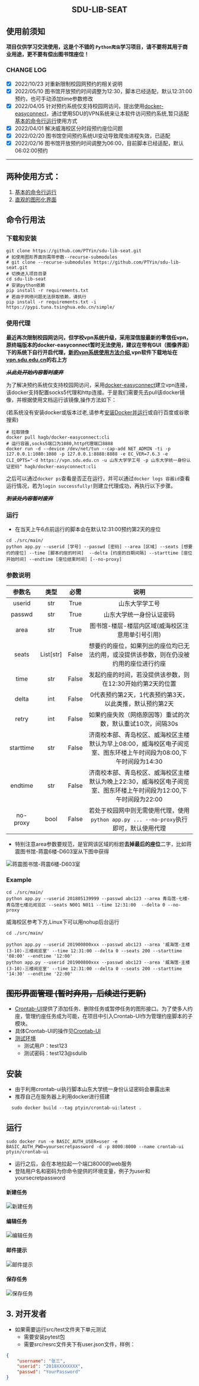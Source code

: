 <h2 align="center">SDU-LIB-SEAT</h2>

## 使用前须知

**项目仅供学习交流使用，这是个不错的 `Python爬虫`学习项目，请不要将其用于商业用途，更不要有偿出图书馆座位！**

### CHANGE LOG
- [x] 2022/10/23 对重新限制校园网预约的相关说明
- [x] 2022/05/10 图书馆开放预约时间调整为12:30，脚本已经适配，默认12:31:00预约，也可手动添加time参数修改
- [x] 2022/04/05 针对预约系统仅支持校园网访问，提出使用[docker-easyconnect](https://github.com/Hagb/docker-easyconnect)，通过使用SDU的VPN系统来让本软件访问预约系统,暂只适配[基本的命令行运行](#命令行用法)使用方式
- [x] 2022/04/01 解决威海校区分时段预约座位问题
- [x] 2022/02/20 图书馆空间预约系统UI变动导致爬虫进程失效，已适配
- [x] 2022/02/16 图书馆开放预约时间调整为06:00，目前脚本已经适配，默认06:02:00预约

---

## 两种使用方式：
1. [基本的命令行运行](#命令行用法)
2. [直观的图形化界面](#图形界面管理)

## 命令行用法

### 下载和安装

```shell
git clone https://github.com/PTYin/sdu-lib-seat.git
# 如使用图形界面则需带参数--recurse-submodules
# git clone --recurse-submodules https://github.com/PTYin/sdu-lib-seat.git
# 切换进入项目目录
cd sdu-lib-seat
# 安装python依赖
pip install -r requirements.txt
# 若由于网络问题无法获取依赖，请执行
pip install -r requirements.txt -i https://pypi.tuna.tsinghua.edu.cn/simple/
```

### 使用代理

**最近再次限制校园网访问，但学校vpn系统升级，采用深信服最新的零信任vpn，原终端版本的docker-easyconnect暂时无法使用，建议在带有GUI（图像界面）下的系统下自行开启代理，[新的vpn系统使用方法介绍](https://nc.sdu.edu.cn/lxrvpn.htm),vpn软件下载地址在[vpn.sdu.edu.cn](https://vpn.sdu.edu.cn/portal/#!/login)的右上方**

***~~从此处开始内容暂时废弃~~***

为了解决预约系统仅支持校园网访问，采用[docker-easyconnect](https://github.com/Hagb/docker-easyconnect)建立vpn连接，该docker支持配置socks5代理和http连接。于是我们需要先去pull该docker镜像，并根据使用文档运行该镜像,操作方法如下：

(若系统没有安装docker或版本过老,请参考[安装Docker并运行](https://docs.docker.com/get-docker/)或自行百度或谷歌搜索)

```shell
# 拉取镜像
docker pull hagb/docker-easyconnect:cli
# 运行容器,socks5端口为1080,http代理端口8888
docker run -d --device /dev/net/tun --cap-add NET_ADMIN -ti -p 127.0.0.1:1080:1080 -p 127.0.0.1:8888:8888 -e EC_VER=7.6.3 -e CLI_OPTS="-d https://vpn.sdu.edu.cn -u 山东大学学工号 -p 山东大学统一身份认证密码" hagb/docker-easyconnect:cli
```

之后可以通过`docker ps`查看是否正在运行，并可以通过`docker logs 容器id`查看运行情况，若为`login successfully!`则建立代理成功，再执行以下步骤。

***~~到该处内容暂时废弃~~***


### 运行

- 在当天上午6点前运行的脚本会在默认12:31:00预约第2天的座位

```shell
cd ./src/main/
python app.py --userid [学号] --passwd [密码] --area [区域] --seats [想要约的座位] --time [脚本约座的时间]  --delta [约座的日期间隔] --starttime [座位开始时间] --endtime [座位结束时间] [--no-proxy]
```

### 参数说明

| 参数名 |   类型    | 必需  |                             说明                             |
| :----: | :-------: | :---: | :----------------------------------------------------------: |
| userid |    str    | True  |                        山东大学学工号                        |
| passwd |    str    | True  |                   山东大学统一身份认证密码                   |
|  area  |    str    | True  |                    图书馆-楼层-楼层内区域(威海校区注意用单引号引用)                    |
| seats  | List[str] | False | 想要约的座位，如果列出的座位均已无法约用，或没提供该参数，则在仍没被约用的座位进行约座 |
|  time  |    str    | False | 发起约座的时间，若没提供该参数，则在12:30开始约第2天的位置 |
| delta  |    int    | False |  0代表预约第2天，1代表预约第3天，以此类推，默认预约第2天 |
| retry  |    int    | False | 如果约座失败（网络原因等）重试的次数，默认重试10次，间隔30s  |
| starttime  |    str    | False | 济南校本部、青岛校区、威海校区主楼默认为早上08:00，威海校区电子阅览室、图东环楼上午时间段为08:00,下午时间段为14:30  |
| endtime  |    str    | False | 济南校本部、青岛校区、威海校区主楼默认为晚上22:30，威海校区电子阅览室、图东环楼上午时间段为12:00,下午时间段为22:00  |
| no-proxy | bool | False | 若处于校园网中则无需使用代理，使用`python app.py ... --no-proxy`执行即可，默认使用代理 |

- 特别注意area参数要规范，是官网该区域的标题**去掉最后的座位**二字，比如蒋震图书馆-蒋震6楼-D603室从下图中获得

![蒋震图书馆-蒋震6楼-D603室](doc/check-area-title.png)

### Example

```shell
cd ./src/main/
python app.py --userid 201805139999 --passwd abc123 --area 青岛馆-七楼-青岛馆七楼北阅览区 --seats N001 N011 --time 12:31:00  --delta 0 --no-proxy
```

威海校区参考下方,Linux下可以用nohup后台运行
```shell
cd ./src/main/

python app.py --userid 201900800xxx --passwd abc123 --area '威海馆-主楼(3-10)-三楼阅览室' --time 12:31:00 --delta 0 --seats 200 --starttime '08:00' --endtime '12:00'
python app.py --userid 201900800xxx --passwd abc123 --area '威海馆-主楼(3-10)-三楼阅览室' --time 12:31:00 --delta 0 --seats 200 --starttime '14:30' --endtime '22:00'

```

## ~~图形界面管理 (暂时弃用，后续进行更新)~~

- [Crontab-UI](https://github.com/alseambusher/crontab-ui)提供了添加任务、删除任务或暂停任务的图形接口。为了使多人约座，管理约座任务成为可能，在项目中引入Crontab-UI作为管理约座脚本的子模块。
- 具体Crontab-UI的操作见[Crontab-UI](crontab-ui/README.md)
- [测试环境](http://101.34.91.143:7000/)
  - 测试用户：test123
  - 测试密码：test123@sdulib

## 安装

- 由于利用crontab-ui执行脚本山东大学统一身份认证密码会暴露出来
- 推荐自己在服务器上利用docker进行搭建

```shell
  sudo docker build --tag ptyin/crontab-ui:latest .
```

## 运行
```shell
sudo docker run -e BASIC_AUTH_USER=user -e BASIC_AUTH_PWD=yoursecretpassword -d -p 8000:8000 --name crontab-ui ptyin/crontab-ui
```
- 运行之后，会在本地拉起一个端口8000的web服务
- 登陆用户名和密码为你命令提供的环境变量，例子为user和yoursecretpassword

#### 新建任务

![新建任务](doc/1.png)

#### 编辑任务

![编辑任务](doc/2.png)

#### 邮件提示

![邮件提示](doc/3.png)

#### 保存任务

![保存任务](doc/4.png)

## 3. 对开发者

- 如果需要运行src/test文件夹下单元测试
    - 需要安装pytest包
    - 需要src/resrc文件夹下有user.json文件，样例：
```json
{
    "username": "张三",
    "userid": "2018XXXXXXXX",
    "passwd": "YourPassword"
}
```
